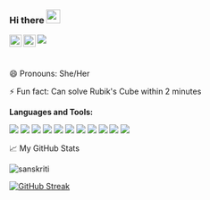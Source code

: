 ### Hi there <img src="https://media.giphy.com/media/hvRJCLFzcasrR4ia7z/giphy.gif" width="25px" height="25px"><br>

<a href="https://www.linkedin.com/in/sanskrutirp/">
  <img align="left" alt="Sanskriti's LinkedIn" width="22px" src="https://raw.githubusercontent.com/peterthehan/peterthehan/master/assets/linkedin.svg" />
</a>
<a href="https://twitter.com/sanskritirp">
  <img align="left" alt="Sanskriti | Twitter" width="22px" src="https://raw.githubusercontent.com/peterthehan/peterthehan/master/assets/twitter.svg" />
</a>

![](https://visitor-badge.glitch.me/badge?page_id=SanskrutiRP.SanskrutiRP)<br>

<br>



😄 Pronouns: She/Her

⚡ Fun fact: Can solve Rubik's Cube within 2 minutes


**Languages and Tools:**   

<img src="https://img.shields.io/badge/-HTML-E34F26?style=for-the-badge&labelColor=282828">
<img src="https://img.shields.io/badge/-CSS-1572B6?style=for-the-badge&labelColor=282828">
<img src="https://img.shields.io/badge/-JavaScript-F7DF1E?style=for-the-badge&labelColor=282828">
<img src="https://img.shields.io/badge/-Web3.js-F16822?style=for-the-badge&labelColor=282828">
<img src="https://img.shields.io/badge/-Solidity-363636?style=for-the-badge&labelColor=282828">
<img src="https://img.shields.io/badge/-C++-00599C?style=for-the-badge&labelColor=282828">
<img src="https://img.shields.io/badge/-Java-D0A384?style=for-the-badge&labelColor=282828">
<img src="https://img.shields.io/badge/-MongoDB-47A248?style=for-the-badge&labelColor=282828">
<img src="https://img.shields.io/badge/-MySQL-4479A1?style=for-the-badge&labelColor=282828">
<img src="https://img.shields.io/badge/-Git-F05032?style=for-the-badge&labelColor=282828">
<img src="https://img.shields.io/badge/-Docker-2496ED?style=for-the-badge&labelColor=282828">

📈 My GitHub Stats

<img src="https://github-readme-stats.vercel.app/api?username=SanskrutiRP&show_icons=true&theme=gotham" alt="sanskriti" />
  
[![GitHub Streak](http://github-readme-streak-stats.herokuapp.com?user=Sanskrutirp&date_format=M%20j%5B%2C%20Y%5D&theme=dark)](https://git.io/streak-stats)
